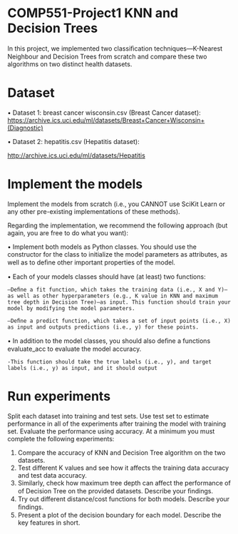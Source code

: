 # COMP551-Project1 KNN and Decision Trees
In this project, we implemented two classiﬁcation techniques—K-Nearest Neighbour and Decision Trees from scratch and compare these two algorithms on two distinct health datasets.

# Dataset
• Dataset 1: breast cancer wisconsin.csv (Breast Cancer dataset):
https://archive.ics.uci.edu/ml/datasets/Breast+Cancer+Wisconsin+(Diagnostic)

• Dataset 2: hepatitis.csv (Hepatitis dataset):

http://archive.ics.uci.edu/ml/datasets/Hepatitis

# Implement the models
Implement the models from scratch (i.e., you CANNOT use SciKit Learn or any other pre-existing implementations of these methods).

Regarding the implementation, we recommend the following approach (but again, you are free to do what you want):

• Implement both models as Python classes. You should use the constructor for the class to initialize the model parameters as attributes, as well as to deﬁne other important properties of the model.

• Each of your models classes should have (at least) two functions:

    –Deﬁne a fit function, which takes the training data (i.e., X and Y)—as well as other hyperparameters (e.g., K value in KNN and maximum tree depth in Decision Tree)—as input. This function should train your model by modifying the model parameters.
    
    –Deﬁne a predict function, which takes a set of input points (i.e., X) as input and outputs predictions (i.e., y) for these points.
    
• In addition to the model classes, you should also deﬁne a functions evaluate_acc to evaluate the model accuracy.
    
    -This function should take the true labels (i.e., y), and target labels (i.e., y) as input, and it should output 
    
# Run experiments
Split each dataset into training and test sets. Use test set to estimate performance in all of the experiments after training the model with training set. Evaluate the performance using accuracy. At a minimum you must complete the following experiments:

  1. Compare the accuracy of KNN and Decision Tree algorithm on the two datasets.
  2. Test different K values and see how it affects the training data accuracy and test data accuracy.
  3. Similarly, check how maximum tree depth can affect the performance of of Decision Tree on the provided datasets. Describe your ﬁndings.
  4. Try out different distance/cost functions for both models. Describe your ﬁndings.
  5. Present a plot of the decision boundary for each model. Describe the key features in short.
